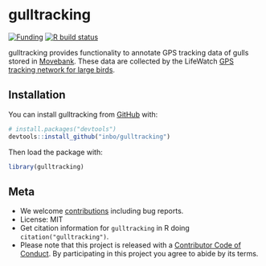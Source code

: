# gulltracking

<!-- badges: start -->
[![Funding](https://img.shields.io/static/v1?label=powered+by&message=lifewatch.be&labelColor=1a4e8a&color=f15922)](http://lifewatch.be)
[![R build status](https://github.com/inbo/gulltracking/workflows/R-CMD-check/badge.svg)](https://github.com/inbo/gulltracking/actions)
<!-- badges: end -->

gulltracking provides functionality to annotate GPS tracking data of gulls stored in [Movebank](https://www.movebank.org/). These data are collected by the LifeWatch [GPS tracking network for large birds](http://lifewatch.be/en/gps-tracking-network-large-birds).

## Installation

You can install gulltracking from [GitHub](https://github.com/inbo/gulltracking) with:

```r
# install.packages("devtools")
devtools::install_github("inbo/gulltracking")
```

Then load the package with:

```r
library(gulltracking)
```

## Meta

* We welcome [contributions](.github/CONTRIBUTING.md) including bug reports.
* License: MIT
* Get citation information for `gulltracking` in R doing `citation("gulltracking")`.
* Please note that this project is released with a [Contributor Code of Conduct](.github/CODE_OF_CONDUCT.md). By participating in this project you agree to abide by its terms.
